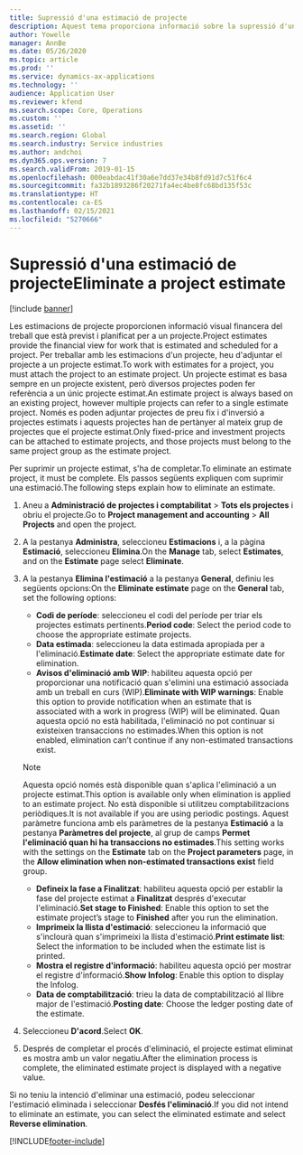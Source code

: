 ```yaml
---
title: Supressió d'una estimació de projecte
description: Aquest tema proporciona informació sobre la supressió d'una estimació del projecte després que s'hagi completat.
author: Yowelle
manager: AnnBe
ms.date: 05/26/2020
ms.topic: article
ms.prod: ''
ms.service: dynamics-ax-applications
ms.technology: ''
audience: Application User
ms.reviewer: kfend
ms.search.scope: Core, Operations
ms.custom: ''
ms.assetid: ''
ms.search.region: Global
ms.search.industry: Service industries
ms.author: andchoi
ms.dyn365.ops.version: 7
ms.search.validFrom: 2019-01-15
ms.openlocfilehash: 000eabdac41f30a6e7dd37e34b8fd91d7c51f6c4
ms.sourcegitcommit: fa32b1893286f20271fa4ec4be8fc68bd135f53c
ms.translationtype: HT
ms.contentlocale: ca-ES
ms.lasthandoff: 02/15/2021
ms.locfileid: "5270666"
---
```

# <a name="eliminate-a-project-estimate"></a><span data-ttu-id="2d9a9-103">Supressió d'una estimació de projecte</span><span class="sxs-lookup"><span data-stu-id="2d9a9-103">Eliminate a project estimate</span></span>

[!include [banner](../includes/banner.md)]

<span data-ttu-id="2d9a9-104">Les estimacions de projecte proporcionen informació visual financera del treball que està previst i planificat per a un projecte.</span><span class="sxs-lookup"><span data-stu-id="2d9a9-104">Project estimates provide the financial view for work that is estimated and scheduled for a project.</span></span> <span data-ttu-id="2d9a9-105">Per treballar amb les estimacions d'un projecte, heu d'adjuntar el projecte a un projecte estimat.</span><span class="sxs-lookup"><span data-stu-id="2d9a9-105">To work with estimates for a project, you must attach the project to an estimate project.</span></span> <span data-ttu-id="2d9a9-106">Un projecte estimat es basa sempre en un projecte existent, però diversos projectes poden fer referència a un únic projecte estimat.</span><span class="sxs-lookup"><span data-stu-id="2d9a9-106">An estimate project is always based on an existing project, however multiple projects can refer to a single estimate project.</span></span> <span data-ttu-id="2d9a9-107">Només es poden adjuntar projectes de preu fix i d'inversió a projectes estimats i aquests projectes han de pertànyer al mateix grup de projectes que el projecte estimat.</span><span class="sxs-lookup"><span data-stu-id="2d9a9-107">Only fixed-price and investment projects can be attached to estimate projects, and those projects must belong to the same project group as the estimate project.</span></span>

<span data-ttu-id="2d9a9-108">Per suprimir un projecte estimat, s'ha de completar.</span><span class="sxs-lookup"><span data-stu-id="2d9a9-108">To eliminate an estimate project, it must be complete.</span></span> <span data-ttu-id="2d9a9-109">Els passos següents expliquen com suprimir una estimació.</span><span class="sxs-lookup"><span data-stu-id="2d9a9-109">The following steps explain how to eliminate an estimate.</span></span>

1. <span data-ttu-id="2d9a9-110">Aneu a **Administració de projectes i comptabilitat** > **Tots els projectes** i obriu el projecte.</span><span class="sxs-lookup"><span data-stu-id="2d9a9-110">Go to **Project management and accounting** > **All Projects** and open the project.</span></span> 
2. <span data-ttu-id="2d9a9-111">A la pestanya **Administra**, seleccioneu **Estimacions** i, a la pàgina **Estimació**, seleccioneu **Elimina**.</span><span class="sxs-lookup"><span data-stu-id="2d9a9-111">On the **Manage** tab, select **Estimates**, and on the **Estimate** page select **Eliminate**.</span></span>
3. <span data-ttu-id="2d9a9-112">A la pestanya **Elimina l'estimació** a la pestanya **General**, definiu les següents opcions:</span><span class="sxs-lookup"><span data-stu-id="2d9a9-112">On the **Eliminate estimate** page on the **General** tab, set the following options:</span></span>

   - <span data-ttu-id="2d9a9-113">**Codi de període**: seleccioneu el codi del període per triar els projectes estimats pertinents.</span><span class="sxs-lookup"><span data-stu-id="2d9a9-113">**Period code**: Select the period code to choose the appropriate estimate projects.</span></span> 
   - <span data-ttu-id="2d9a9-114">**Data estimada**: seleccioneu la data estimada apropiada per a l'eliminació.</span><span class="sxs-lookup"><span data-stu-id="2d9a9-114">**Estimate date**: Select the appropriate estimate date for elimination.</span></span>
   - <span data-ttu-id="2d9a9-115">**Avisos d'eliminació amb WIP**: habiliteu aquesta opció per proporcionar una notificació quan s'elimini una estimació associada amb un treball en curs (WIP).</span><span class="sxs-lookup"><span data-stu-id="2d9a9-115">**Eliminate with WIP warnings**: Enable this option to provide notification when an estimate that is associated with a work in progress (WIP) will be eliminated.</span></span> <span data-ttu-id="2d9a9-116">Quan aquesta opció no està habilitada, l'eliminació no pot continuar si existeixen transaccions no estimades.</span><span class="sxs-lookup"><span data-stu-id="2d9a9-116">When this option is not enabled, elimination can’t continue if any non-estimated transactions exist.</span></span> 
   > [!NOTE]
   > <span data-ttu-id="2d9a9-117">Aquesta opció només està disponible quan s'aplica l'eliminació a un projecte estimat.</span><span class="sxs-lookup"><span data-stu-id="2d9a9-117">This option is available only when elimination is applied to an estimate project.</span></span> <span data-ttu-id="2d9a9-118">No està disponible si utilitzeu comptabilitzacions periòdiques.</span><span class="sxs-lookup"><span data-stu-id="2d9a9-118">It is not available if you are using periodic postings.</span></span> <span data-ttu-id="2d9a9-119">Aquest paràmetre funciona amb els paràmetres de la pestanya **Estimació** a la pestanya **Paràmetres del projecte**, al grup de camps **Permet l'eliminació quan hi ha transaccions no estimades**.</span><span class="sxs-lookup"><span data-stu-id="2d9a9-119">This setting works with the settings on the **Estimate** tab on the **Project parameters** page, in the **Allow elimination when non-estimated transactions exist** field group.</span></span>
   - <span data-ttu-id="2d9a9-120">**Defineix la fase a Finalitzat**: habiliteu aquesta opció per establir la fase del projecte estimat a **Finalitzat** després d'executar l'eliminació.</span><span class="sxs-lookup"><span data-stu-id="2d9a9-120">**Set stage to Finished**: Enable this option to set the estimate project’s stage to **Finished** after you run the elimination.</span></span>
   - <span data-ttu-id="2d9a9-121">**Imprimeix la llista d'estimació**: seleccioneu la informació que s'inclourà quan s'imprimeixi la llista d'estimació.</span><span class="sxs-lookup"><span data-stu-id="2d9a9-121">**Print estimate list**: Select the information to be included when the estimate list is printed.</span></span>
   - <span data-ttu-id="2d9a9-122">**Mostra el registre d'informació**: habiliteu aquesta opció per mostrar el registre d'informació.</span><span class="sxs-lookup"><span data-stu-id="2d9a9-122">**Show Infolog**: Enable this option to display the Infolog.</span></span>
   - <span data-ttu-id="2d9a9-123">**Data de comptabilització**: trieu la data de comptabilització al llibre major de l'estimació.</span><span class="sxs-lookup"><span data-stu-id="2d9a9-123">**Posting date**: Choose the ledger posting date of the estimate.</span></span>

4.  <span data-ttu-id="2d9a9-124">Seleccioneu **D'acord**.</span><span class="sxs-lookup"><span data-stu-id="2d9a9-124">Select **OK**.</span></span>
5. <span data-ttu-id="2d9a9-125">Després de completar el procés d'eliminació, el projecte estimat eliminat es mostra amb un valor negatiu.</span><span class="sxs-lookup"><span data-stu-id="2d9a9-125">After the elimination process is complete, the eliminated estimate project is displayed with a negative value.</span></span> 

<span data-ttu-id="2d9a9-126">Si no teniu la intenció d'eliminar una estimació, podeu seleccionar l'estimació eliminada i seleccionar **Desfés l'eliminació**.</span><span class="sxs-lookup"><span data-stu-id="2d9a9-126">If you did not intend to eliminate an estimate, you can select the eliminated estimate and select **Reverse elimination**.</span></span>   


[!INCLUDE[footer-include](../includes/footer-banner.md)]
